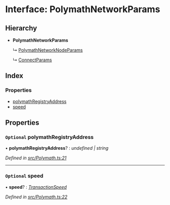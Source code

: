 # Interface: PolymathNetworkParams

## Hierarchy

- **PolymathNetworkParams**

  ↳ [PolymathNetworkNodeParams](_polymath_.polymathnetworknodeparams.md)

  ↳ [ConnectParams](_polymath_.connectparams.md)

## Index

### Properties

- [polymathRegistryAddress](_polymath_.polymathnetworkparams.md#optional-polymathregistryaddress)
- [speed](_polymath_.polymathnetworkparams.md#optional-speed)

## Properties

### `Optional` polymathRegistryAddress

• **polymathRegistryAddress**? : _undefined | string_

_Defined in [src/Polymath.ts:21](https://github.com/PolymathNetwork/polymath-sdk/blob/d34930f/src/Polymath.ts#L21)_

---

### `Optional` speed

• **speed**? : _[TransactionSpeed](../enums/_types_index_.transactionspeed.md)_

_Defined in [src/Polymath.ts:22](https://github.com/PolymathNetwork/polymath-sdk/blob/d34930f/src/Polymath.ts#L22)_
